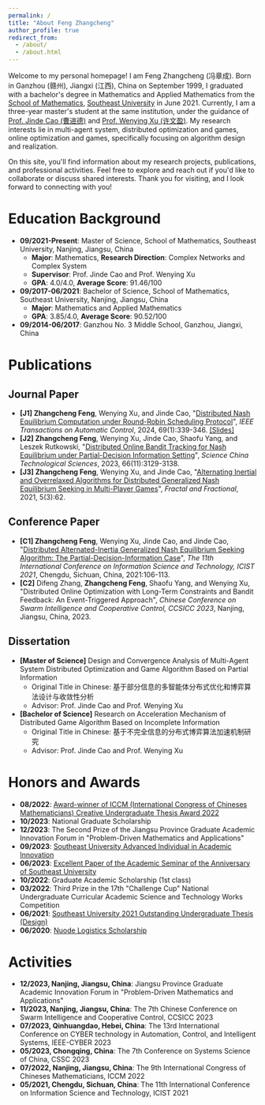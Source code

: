 ```yaml
---
permalink: /
title: "About Feng Zhangcheng"
author_profile: true
redirect_from: 
  - /about/
  - /about.html
---
```


Welcome to my personal homepage! I am Feng Zhangcheng (冯章成). Born in Ganzhou (赣州), Jiangxi (江西), China on September 1999, I graduated with a bachelor's degree in Mathematics and Applied Mathematics from the [School of Mathematics](https://math.seu.edu.cn/), [Southeast University](https://www.seu.edu.cn/) in June 2021. Currently, I am a three-year master's student at the same institution, under the guidance of [Prof. Jinde Cao (曹进德)](https://math.seu.edu.cn/jdc/list.htm) and [Prof. Wenying Xu (许文盈)](https://wenyingxu.github.io/). My research interests lie in multi-agent system, distributed optimization and games, online optimization and games, specifically focusing on algorithm design and realization.

On this site, you'll find information about my research projects, publications, and professional activities. Feel free to explore and reach out if you'd like to collaborate or discuss shared interests. Thank you for visiting, and I look forward to connecting with you!

Education Background
======
* **09/2021-Present**: Master of Science, School of Mathematics, Southeast University, Nanjing, Jiangsu, China
  * **Major**: Mathematics, **Research Direction**: Complex Networks and Complex System
  * **Supervisor**: Prof. Jinde Cao and Prof. Wenying Xu
  * **GPA**: 4.0/4.0, **Average Score**: 91.46/100
* **09/2017-06/2021**: Bachelor of Science, School of Mathematics, Southeast University, Nanjing, Jiangsu, China
  * **Major**: Mathematics and Applied Mathematics
  * **GPA**: 3.85/4.0, **Average Score**: 90.52/100
* **09/2014-06/2017**: Ganzhou No. 3 Middle School, Ganzhou, Jiangxi, China

Publications
======
## Journal Paper
* **[J1] Zhangcheng Feng**, Wenying Xu, and Jinde Cao, "[Distributed Nash Equilibrium Computation under Round-Robin Scheduling Protocol](https://doi.org/10.1109/TAC.2023.3262440)", *IEEE Transactions on Automatic Control*, 2024, 69(1):339-346. [[Slides]](https://zhangcheng-f.github.io/files/Slides_NE_seeking_under_RR.pdf)
* **[J2] Zhangcheng Feng**, Wenying Xu, Jinde Cao, Shaofu Yang, and Leszek Rutkowski, "[Distributed Online Bandit Tracking for Nash Equilibrium under Partial-Decision Information Setting](https://doi.org/10.1007/s11431-023-2513-8)", *Science China Technological Sciences*, 2023, 66(11):3129-3138.
* **[J3] Zhangcheng Feng**, Wenying Xu, and Jinde Cao, "[Alternating Inertial and Overrelaxed Algorithms for Distributed Generalized Nash Equilibrium Seeking in Multi-Player Games](https://doi.org/10.3390/fractalfract5030062)", *Fractal and Fractional*, 2021, 5(3):62.

## Conference Paper
* **[C1] Zhangcheng Feng**, Wenying Xu, Jinde Cao, and Jinde Cao, "[Distributed Alternated-Inertia Generalized Nash Equilibrium Seeking Algorithm: The Partial-Decision-Information Case](https://doi.org/10.1109/ICIST52614.2021.9440596)", *The 11th International Conference on Information Science and Technology, ICIST 2021*, Chengdu, Sichuan, China, 2021:106-113.
* **[C2]** Difeng Zhang, **Zhangcheng Feng**, Shaofu Yang, and Wenying Xu, "Distributed Online Optimization with Long-Term Constraints and Bandit Feedback: An Event-Triggered Approach", *Chinese Conference on Swarm Intelligence and Cooperative Control, CCSICC 2023*, Nanjing, Jiangsu, China, 2023.

## Dissertation
* **[Master of Science]** Design and Convergence Analysis of Multi-Agent System Distributed Optimization and Game Algorithm Based on Partial Information
  * Original Title in Chinese: 基于部分信息的多智能体分布式优化和博弈算法设计与收敛性分析
  * Advisor: Prof. Jinde Cao and Prof. Wenying Xu
* **[Bachelor of Science]** Research on Acceleration Mechanism of Distributed Game Algorithm Based on Incomplete Information
  * Original Title in Chinese: 基于不完全信息的分布式博弈算法加速机制研究
  * Advisor: Prof. Jinde Cao and Prof. Wenying Xu

Honors and Awards
======
* **08/2022**: [Award-winner of ICCM (International Congress of Chineses Mathematicians) Creative Undergraduate Thesis Award 2022](https://zhangcheng-f.github.io/files/Award_ICCM.PDF)
* **10/2023**: National Graduate Scholarship
* **12/2023**: The Second Prize of the Jiangsu Province Graduate Academic Innovation Forum in "Problem-Driven Mathematics and Applications"
* **09/2023**: [Southeast University Advanced Individual in Academic Innovation](https://zhangcheng-f.github.io/files/Award_Advanced_Individual_in_Academic_Innovation.pdf)
* **06/2023**: [Excellent Paper of the Academic Seminar of the Anniversary of Southeast University](https://zhangcheng-f.github.io/files/Award_academic_seminar_SEU.pdf)
* **10/2022**: Graduate Academic Scholarship (1st class)
* **03/2022**: Third Prize in the 17th "Challenge Cup" National Undergraduate Curricular Academic Science and Technology Works Competition
* **06/2021**: [Southeast University 2021 Outstanding Undergraduate Thesis (Design)](https://zhangcheng-f.github.io/files/Award_Undergraduate_Thesis.pdf)
* **06/2020**: [Nuode Logistics Scholarship](https://zhangcheng-f.github.io/files/Award_Nuode_logistics_scholarship.pdf)

Activities
======
* **12/2023, Nanjing, Jiangsu, China**: Jiangsu Province Graduate Academic Innovation Forum in "Problem-Driven Mathematics and Applications"
* **11/2023, Nanjing, Jiangsu, China**: The 7th Chinese Conference on Swarm Intelligence and Cooperative Control, CCSICC 2023
* **07/2023, Qinhuangdao, Hebei, China**: The 13rd International Conference on CYBER technology in Automation, Control, and Intelligent Systems, IEEE-CYBER 2023
* **05/2023, Chongqing, China**: The 7th Conference on Systems Science of China, CSSC 2023
* **07/2022, Nanjing, Jiangsu, China**: The 9th International Congress of Chineses Mathematicians, ICCM 2022
* **05/2021, Chengdu, Sichuan, China**: The 11th International Conference on Information Science and Technology, ICIST 2021

